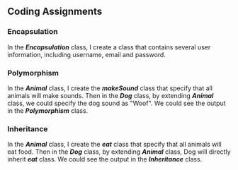 ## Coding Assignments


### Encapsulation

In the **_Encapsulation_** class, I create a class that 
contains several user information, including username, email and password.

### Polymorphism

In the **_Animal_** class, I create the **_makeSound_** class that specify that all animals will make sounds.
Then in the **_Dog_** class, by extending **_Animal_** class, we could specify the dog sound as "Woof".
We could see the output in the **_Polymorphism_** class.

### Inheritance
In the **_Animal_** class, I create the **_eat_** class that specify that all animals will eat food.
Then in the **_Dog_** class, by extending **_Animal_** class, Dog will directly inherit **_eat_** class.
We could see the output in the **_Inheritance_** class.
